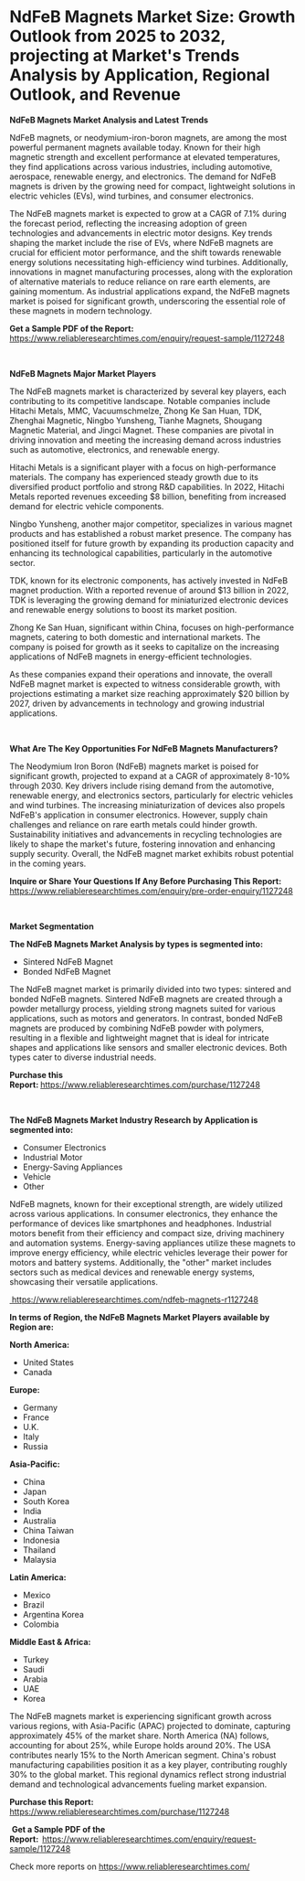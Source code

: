 <p><h1>NdFeB Magnets Market Size: Growth Outlook from 2025 to 2032, projecting at Market's Trends Analysis by Application, Regional Outlook, and Revenue</h1></p><p><strong>NdFeB Magnets Market Analysis and Latest Trends</strong></p>
<p><p>NdFeB magnets, or neodymium-iron-boron magnets, are among the most powerful permanent magnets available today. Known for their high magnetic strength and excellent performance at elevated temperatures, they find applications across various industries, including automotive, aerospace, renewable energy, and electronics. The demand for NdFeB magnets is driven by the growing need for compact, lightweight solutions in electric vehicles (EVs), wind turbines, and consumer electronics.</p><p>The NdFeB magnets market is expected to grow at a CAGR of 7.1% during the forecast period, reflecting the increasing adoption of green technologies and advancements in electric motor designs. Key trends shaping the market include the rise of EVs, where NdFeB magnets are crucial for efficient motor performance, and the shift towards renewable energy solutions necessitating high-efficiency wind turbines. Additionally, innovations in magnet manufacturing processes, along with the exploration of alternative materials to reduce reliance on rare earth elements, are gaining momentum. As industrial applications expand, the NdFeB magnets market is poised for significant growth, underscoring the essential role of these magnets in modern technology.</p></p>
<p><strong>Get a Sample PDF of the Report:&nbsp;</strong> <a href="https://www.reliableresearchtimes.com/enquiry/request-sample/1127248?utm_campaign=1933&utm_medium=2&utm_source=Github&utm_content=ia&utm_term=30012025&utm_id=ndfeb-magnets">https://www.reliableresearchtimes.com/enquiry/request-sample/1127248</a></p>
<p>&nbsp;</p>
<p><strong>NdFeB Magnets Major Market Players</strong></p>
<p><p>The NdFeB magnets market is characterized by several key players, each contributing to its competitive landscape. Notable companies include Hitachi Metals, MMC, Vacuumschmelze, Zhong Ke San Huan, TDK, Zhenghai Magnetic, Ningbo Yunsheng, Tianhe Magnets, Shougang Magnetic Material, and Jingci Magnet. These companies are pivotal in driving innovation and meeting the increasing demand across industries such as automotive, electronics, and renewable energy.</p><p>Hitachi Metals is a significant player with a focus on high-performance materials. The company has experienced steady growth due to its diversified product portfolio and strong R&D capabilities. In 2022, Hitachi Metals reported revenues exceeding $8 billion, benefiting from increased demand for electric vehicle components.</p><p>Ningbo Yunsheng, another major competitor, specializes in various magnet products and has established a robust market presence. The company has positioned itself for future growth by expanding its production capacity and enhancing its technological capabilities, particularly in the automotive sector.</p><p>TDK, known for its electronic components, has actively invested in NdFeB magnet production. With a reported revenue of around $13 billion in 2022, TDK is leveraging the growing demand for miniaturized electronic devices and renewable energy solutions to boost its market position.</p><p>Zhong Ke San Huan, significant within China, focuses on high-performance magnets, catering to both domestic and international markets. The company is poised for growth as it seeks to capitalize on the increasing applications of NdFeB magnets in energy-efficient technologies.</p><p>As these companies expand their operations and innovate, the overall NdFeB magnet market is expected to witness considerable growth, with projections estimating a market size reaching approximately $20 billion by 2027, driven by advancements in technology and growing industrial applications.</p></p>
<p>&nbsp;</p>
<p><strong>What Are The Key Opportunities For NdFeB Magnets Manufacturers?</strong></p>
<p><p>The Neodymium Iron Boron (NdFeB) magnets market is poised for significant growth, projected to expand at a CAGR of approximately 8-10% through 2030. Key drivers include rising demand from the automotive, renewable energy, and electronics sectors, particularly for electric vehicles and wind turbines. The increasing miniaturization of devices also propels NdFeB's application in consumer electronics. However, supply chain challenges and reliance on rare earth metals could hinder growth. Sustainability initiatives and advancements in recycling technologies are likely to shape the market's future, fostering innovation and enhancing supply security. Overall, the NdFeB magnet market exhibits robust potential in the coming years.</p></p>
<p><strong>Inquire or Share Your Questions If Any Before Purchasing This Report:</strong> <a href="https://www.reliableresearchtimes.com/enquiry/pre-order-enquiry/1127248?utm_campaign=1933&utm_medium=2&utm_source=Github&utm_content=ia&utm_term=30012025&utm_id=ndfeb-magnets">https://www.reliableresearchtimes.com/enquiry/pre-order-enquiry/1127248</a></p>
<p>&nbsp;</p>
<p><strong>Market Segmentation</strong></p>
<p><strong>The NdFeB Magnets Market Analysis by types is segmented into:</strong></p>
<p><ul><li>Sintered NdFeB Magnet</li><li>Bonded NdFeB Magnet</li></ul></p>
<p><p>The NdFeB magnet market is primarily divided into two types: sintered and bonded NdFeB magnets. Sintered NdFeB magnets are created through a powder metallurgy process, yielding strong magnets suited for various applications, such as motors and generators. In contrast, bonded NdFeB magnets are produced by combining NdFeB powder with polymers, resulting in a flexible and lightweight magnet that is ideal for intricate shapes and applications like sensors and smaller electronic devices. Both types cater to diverse industrial needs.</p></p>
<p><strong>Purchase this Report:&nbsp;</strong><a href="https://www.reliableresearchtimes.com/purchase/1127248?utm_campaign=1933&utm_medium=2&utm_source=Github&utm_content=ia&utm_term=30012025&utm_id=ndfeb-magnets">https://www.reliableresearchtimes.com/purchase/1127248</a></p>
<p>&nbsp;</p>
<p><strong>The NdFeB Magnets Market Industry Research by Application is segmented into:</strong></p>
<p><ul><li>Consumer Electronics</li><li>Industrial Motor</li><li>Energy-Saving Appliances</li><li>Vehicle</li><li>Other</li></ul></p>
<p><p>NdFeB magnets, known for their exceptional strength, are widely utilized across various applications. In consumer electronics, they enhance the performance of devices like smartphones and headphones. Industrial motors benefit from their efficiency and compact size, driving machinery and automation systems. Energy-saving appliances utilize these magnets to improve energy efficiency, while electric vehicles leverage their power for motors and battery systems. Additionally, the "other" market includes sectors such as medical devices and renewable energy systems, showcasing their versatile applications.</p></p>
<p><a href="https://www.reliableresearchtimes.com/ndfeb-magnets-r1127248?utm_campaign=1933&utm_medium=2&utm_source=Github&utm_content=ia&utm_term=30012025&utm_id=ndfeb-magnets">&nbsp;https://www.reliableresearchtimes.com/ndfeb-magnets-r1127248</a></p>
<p><strong>In terms of Region, the NdFeB Magnets Market Players available by Region are:</strong></p>
<p>
    <p> <strong> North America: </strong>
        <ul>
            <li>United States</li>
            <li>Canada</li>
        </ul>
        </p> 
    <p> <strong> Europe: </strong>
        <ul>
            <li>Germany</li>
            <li>France</li>
            <li>U.K.</li>
            <li>Italy</li>
            <li>Russia</li>
        </ul>
        </p> 
    <p> <strong> Asia-Pacific: </strong>
        <ul>
            <li>China</li>
            <li>Japan</li>
            <li>South Korea</li>
            <li>India</li>
            <li>Australia</li>
            <li>China Taiwan</li>
            <li>Indonesia</li>
            <li>Thailand</li>
            <li>Malaysia</li>
        </ul>
        </p> 
    <p> <strong> Latin America: </strong>
        <ul>
            <li>Mexico</li>
            <li>Brazil</li>
            <li>Argentina Korea</li>
            <li>Colombia</li>
        </ul>
        </p> 
    <p> <strong> Middle East & Africa: </strong>
        <ul>
            <li>Turkey</li>
            <li>Saudi</li>
            <li>Arabia</li>
            <li>UAE</li>
            <li>Korea</li>
        </ul>
    </p>
    </p>
<p><p>The NdFeB magnets market is experiencing significant growth across various regions, with Asia-Pacific (APAC) projected to dominate, capturing approximately 45% of the market share. North America (NA) follows, accounting for about 25%, while Europe holds around 20%. The USA contributes nearly 15% to the North American segment. China's robust manufacturing capabilities position it as a key player, contributing roughly 30% to the global market. This regional dynamics reflect strong industrial demand and technological advancements fueling market expansion.</p></p>
<p><strong>Purchase this Report: </strong><a href="https://www.reliableresearchtimes.com/purchase/1127248?utm_campaign=1933&utm_medium=2&utm_source=Github&utm_content=ia&utm_term=30012025&utm_id=ndfeb-magnets">https://www.reliableresearchtimes.com/purchase/1127248</a></p>
<p>&nbsp;<strong>Get a Sample PDF of the Report:&nbsp;&nbsp;</strong><a href="https://www.reliableresearchtimes.com/enquiry/request-sample/1127248?utm_campaign=1933&utm_medium=2&utm_source=Github&utm_content=ia&utm_term=30012025&utm_id=ndfeb-magnets">https://www.reliableresearchtimes.com/enquiry/request-sample/1127248</a></p>
<p><strong></strong></p>
<p>Check more reports on <a href="https://www.reliableresearchtimes.com/?utm_campaign=1933&utm_medium=2&utm_source=Github&utm_content=ia&utm_term=30012025&utm_id=ndfeb-magnets">https://www.reliableresearchtimes.com/</a></p>